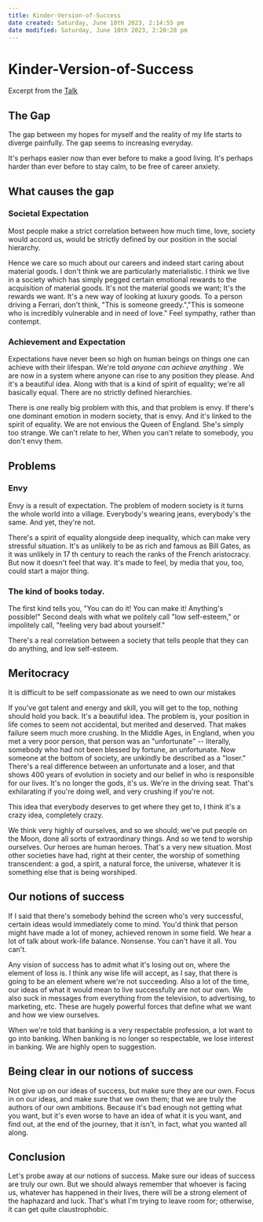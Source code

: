 ```yaml
---
title: Kinder-Version-of-Success
date created: Saturday, June 10th 2023, 2:14:55 pm
date modified: Saturday, June 10th 2023, 2:20:28 pm
---
```


# Kinder-Version-of-Success

Excerpt from the [Talk](Kinder-Version-of-Success)

## The Gap

The gap between my hopes for myself and the reality of my life starts to diverge painfully. The gap seems to increasing everyday.

It's perhaps easier now than ever before to make a good living. It's perhaps harder than ever before to stay calm, to be free of career anxiety.

## What causes the gap
### Societal Expectation

Most people make a strict correlation between how much time, love, society would accord us, would be strictly defined by our position in the social hierarchy.

Hence we care so much about our careers and indeed start caring about material goods. I don't think we are particularly materialistic. I think we live in a society which has simply pegged certain emotional rewards to the acquisition of material goods. It's not the material goods we want; It's the rewards we want. It's a new way of looking at luxury goods. To a person driving a Ferrari, don't think, "This is someone greedy.","This is someone who is incredibly vulnerable and in need of love." Feel sympathy, rather than contempt.

### Achievement and Expectation

Expectations have never been so high on human beings on things one can achieve with their lifespan. We're told _anyone can achieve anything_ . We are now in a system where anyone can rise to any position they please. And it's a beautiful idea. Along with that is a kind of spirit of equality; we're all basically equal. There are no strictly defined hierarchies.

There is one really big problem with this, and that problem is envy. If there's one dominant emotion in modern society, that is envy. And it's linked to the spirit of equality. We are not envious the Queen of England. She's simply too strange. We can't relate to her, When you can't relate to somebody, you don't envy them.

## Problems

### Envy 

Envy is a result of expectation.
The problem of modern society is it turns the whole world into a village.
Everybody's wearing jeans, everybody's the same. And yet, they're not.

There's a spirit of equality alongside deep inequality, which can make very stressful situation. It's as unlikely to be as rich and famous as Bill Gates, as it was unlikely in 17 th century to reach the ranks of the French aristocracy. But now it doesn't feel that way. It's made to feel, by media that you, too, could start a major thing.

### The kind of books today.

The first kind tells you, "You can do it! You can make it! Anything's possible!" Second deals with what we politely call "low self-esteem," or impolitely call, "feeling very bad about yourself."

There's a real correlation between a society that tells people that they can do anything, and low self-esteem.

## Meritocracy

It is difficult to be self compassionate as we need to own our mistakes

If you've got talent and energy and skill, you will get to the top, nothing should hold you back. It's a beautiful idea. The problem is, your position in life comes to seem not accidental, but merited and deserved. That makes failure seem much more crushing. In the Middle Ages, in England, when you met a very poor person, that person was an "unfortunate" -- literally, somebody who had not been blessed by fortune, an unfortunate. Now someone at the bottom of society, are unkindly be described as a "loser." There's a real difference between an unfortunate and a loser, and that shows 400 years of evolution in society and our belief in who is responsible for our lives. It's no longer the gods, it's us. We're in the driving seat. That's exhilarating if you're doing well, and very crushing if you're not.

This idea that everybody deserves to get where they get to, I think it's a crazy idea, completely crazy.

We think very highly of ourselves, and so we should; we've put people on the Moon, done all sorts of extraordinary things. And so we tend to worship ourselves. Our heroes are human heroes. That's a very new situation. Most other societies have had, right at their center, the worship of something transcendent: a god, a spirit, a natural force, the universe, whatever it is something else that is being worshiped.

## Our notions of success

If I said that there's somebody behind the screen who's very successful, certain ideas would immediately come to mind. You'd think that person might have made a lot of money, achieved renown in some field. We hear a lot of talk about work-life balance. Nonsense. You can't have it all. You can't.

Any vision of success has to admit what it's losing out on, where the element of loss is. I think any wise life will accept, as I say, that there is going to be an element where we're not succeeding. Also a lot of the time, our ideas of what it would mean to live successfully are not our own. We also suck in messages from everything from the television, to advertising, to marketing, etc. These are hugely powerful forces that define what we want and how we view ourselves.

When we're told that banking is a very respectable profession, a lot want to go into banking. When banking is no longer so respectable, we lose interest in banking. We are highly open to suggestion.

## Being clear in our notions of success

Not give up on our ideas of success, but make sure they are our own. Focus in on our ideas, and make sure that we own them; that we are truly the authors of our own ambitions. Because it's bad enough not getting what you want, but it's even worse to have an idea of what it is you want, and find out, at the end of the journey, that it isn't, in fact, what you wanted all along.

## Conclusion

Let's probe away at our notions of success. Make sure our ideas of success are truly our own. But we should always remember that whoever is facing us, whatever has happened in their lives, there will be a strong element of the haphazard and luck. That's what I'm trying to leave room for; otherwise, it can get quite claustrophobic.
